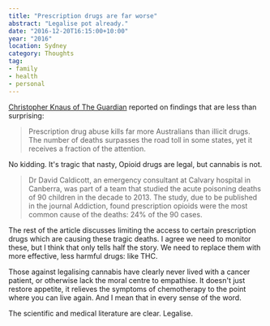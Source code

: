 ```yaml
---
title: "Prescription drugs are far worse"
abstract: "Legalise pot already."
date: "2016-12-20T16:15:00+10:00"
year: "2016"
location: Sydney
category: Thoughts
tag:
- family
- health
- personal
---
```

[Christopher Knaus of The Guardian] reported on findings that are less than surprising:

> Prescription drug abuse kills far more Australians than illicit drugs. The number of deaths surpasses the road toll in some states, yet it receives a fraction of the attention.

No kidding. It's tragic that nasty, Opioid drugs are legal, but cannabis is not.

> Dr David Caldicott, an emergency consultant at Calvary hospital in Canberra, was part of a team that studied the acute poisoning deaths of 90 children in the decade to 2013. The study, due to be published in the journal Addiction, found prescription opioids were the most common cause of the deaths: 24% of the 90 cases.

The rest of the article discusses limiting the access to certain prescription drugs which are causing these tragic deaths. I agree we need to monitor these, but I think that only tells half the story. We need to replace them with more effective, less harmful drugs: like THC.

Those against legalising cannabis have clearly never lived with a cancer patient, or otherwise lack the moral centre to empathise. It doesn't just restore appetite, it relieves the symptoms of chemotherapy to the point where you can live again. And I mean that in every sense of the word.

The scientific and medical literature are clear. Legalise.

[Christopher Knaus of The Guardian]: https://www.theguardian.com/australia-news/2016/dec/20/prescription-drug-abuse-kills-more-australians-than-illicit-drugs


